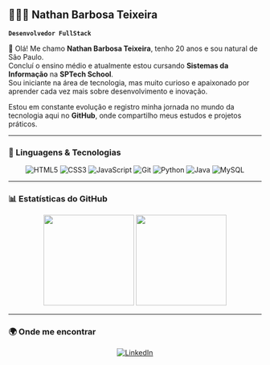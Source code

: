 ## 👩🏻‍💻 Nathan Barbosa Teixeira  

**`Desenvolvedor FullStack`**

👋 Olá! Me chamo **Nathan Barbosa Teixeira**, tenho 20 anos e sou natural de São Paulo.  
Concluí o ensino médio e atualmente estou cursando **Sistemas da Informação** na **SPTech School**.  
Sou iniciante na área de tecnologia, mas muito curioso e apaixonado por aprender cada vez mais sobre desenvolvimento e inovação.  

Estou em constante evolução e registro minha jornada no mundo da tecnologia aqui no **GitHub**, onde compartilho meus estudos e projetos práticos.  

---

### 🚀 Linguagens & Tecnologias  

<div align="center">
  
![HTML5](https://img.shields.io/badge/HTML5-E34F26?style=for-the-badge&logo=html5&logoColor=white)
![CSS3](https://img.shields.io/badge/CSS3-1572B6?style=for-the-badge&logo=css3&logoColor=white)
![JavaScript](https://img.shields.io/badge/JavaScript-F7DF1E?style=for-the-badge&logo=javascript&logoColor=black)
![Git](https://img.shields.io/badge/Git-F05032?style=for-the-badge&logo=git&logoColor=white)
![Python](https://img.shields.io/badge/Python-3776AB?style=for-the-badge&logo=python&logoColor=white)
![Java](https://img.shields.io/badge/Java-007396?style=for-the-badge&logo=java&logoColor=white)
![MySQL](https://img.shields.io/badge/MySQL-4479A1?style=for-the-badge&logo=mysql&logoColor=white)

</div>

---

### 📊 Estatísticas do GitHub  

<div align="center">
  <img 
    height="180em" 
    src="https://github-readme-stats.vercel.app/api?username=nathanbarbosatx&show_icons=true&theme=tokyonight&include_all_commits=true&locale=pt-br" 
  />
  <img 
    height="180em" 
    src="https://github-readme-stats.vercel.app/api/top-langs/?username=nathanbarbosatx&theme=tokyonight&layout=compact&custom_title=Tecnologias&langs_count=9" 
  />
</div>

---

### 🌍 Onde me encontrar  

<div align="center">

[![LinkedIn](https://img.shields.io/badge/LinkedIn-0A66C2?style=for-the-badge&logo=linkedin&logoColor=white)](https://www.linkedin.com/in/nathan-barbosa-17898b2aa/)  


</div>
